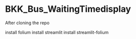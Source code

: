 # BKK_Bus_WaitingTimedisplay

After cloning the repo

install folium
install streamlit
install streamlit-folium
